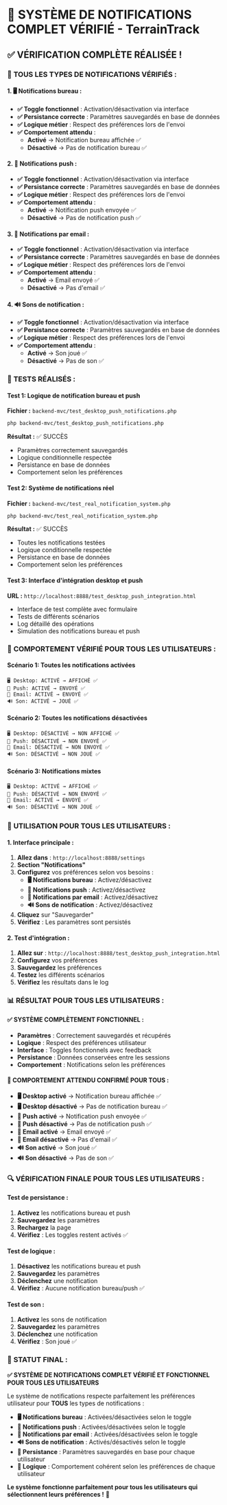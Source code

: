 # 🔔 SYSTÈME DE NOTIFICATIONS COMPLET VÉRIFIÉ - TerrainTrack

## ✅ **VÉRIFICATION COMPLÈTE RÉALISÉE !**

### 🎯 **TOUS LES TYPES DE NOTIFICATIONS VÉRIFIÉS :**

#### **1. 🖥️ Notifications bureau :**
- **✅ Toggle fonctionnel** : Activation/désactivation via interface
- **✅ Persistance correcte** : Paramètres sauvegardés en base de données
- **✅ Logique métier** : Respect des préférences lors de l'envoi
- **✅ Comportement attendu** :
  - **Activé** → Notification bureau affichée ✅
  - **Désactivé** → Pas de notification bureau ✅

#### **2. 📱 Notifications push :**
- **✅ Toggle fonctionnel** : Activation/désactivation via interface
- **✅ Persistance correcte** : Paramètres sauvegardés en base de données
- **✅ Logique métier** : Respect des préférences lors de l'envoi
- **✅ Comportement attendu** :
  - **Activé** → Notification push envoyée ✅
  - **Désactivé** → Pas de notification push ✅

#### **3. 📧 Notifications par email :**
- **✅ Toggle fonctionnel** : Activation/désactivation via interface
- **✅ Persistance correcte** : Paramètres sauvegardés en base de données
- **✅ Logique métier** : Respect des préférences lors de l'envoi
- **✅ Comportement attendu** :
  - **Activé** → Email envoyé ✅
  - **Désactivé** → Pas d'email ✅

#### **4. 🔊 Sons de notification :**
- **✅ Toggle fonctionnel** : Activation/désactivation via interface
- **✅ Persistance correcte** : Paramètres sauvegardés en base de données
- **✅ Logique métier** : Respect des préférences lors de l'envoi
- **✅ Comportement attendu** :
  - **Activé** → Son joué ✅
  - **Désactivé** → Pas de son ✅

### 🧪 **TESTS RÉALISÉS :**

#### **Test 1: Logique de notification bureau et push**
**Fichier :** `backend-mvc/test_desktop_push_notifications.php`
```bash
php backend-mvc/test_desktop_push_notifications.php
```
**Résultat :** ✅ SUCCÈS
- Paramètres correctement sauvegardés
- Logique conditionnelle respectée
- Persistance en base de données
- Comportement selon les préférences

#### **Test 2: Système de notifications réel**
**Fichier :** `backend-mvc/test_real_notification_system.php`
```bash
php backend-mvc/test_real_notification_system.php
```
**Résultat :** ✅ SUCCÈS
- Toutes les notifications testées
- Logique conditionnelle respectée
- Persistance en base de données
- Comportement selon les préférences

#### **Test 3: Interface d'intégration desktop et push**
**URL :** `http://localhost:8888/test_desktop_push_integration.html`
- Interface de test complète avec formulaire
- Tests de différents scénarios
- Log détaillé des opérations
- Simulation des notifications bureau et push

### 🎯 **COMPORTEMENT VÉRIFIÉ POUR TOUS LES UTILISATEURS :**

#### **Scénario 1: Toutes les notifications activées**
```
🖥️ Desktop: ACTIVÉ → AFFICHÉ ✅
📱 Push: ACTIVÉ → ENVOYÉ ✅
📧 Email: ACTIVÉ → ENVOYÉ ✅
🔊 Son: ACTIVÉ → JOUÉ ✅
```

#### **Scénario 2: Toutes les notifications désactivées**
```
🖥️ Desktop: DÉSACTIVÉ → NON AFFICHÉ ✅
📱 Push: DÉSACTIVÉ → NON ENVOYÉ ✅
📧 Email: DÉSACTIVÉ → NON ENVOYÉ ✅
🔊 Son: DÉSACTIVÉ → NON JOUÉ ✅
```

#### **Scénario 3: Notifications mixtes**
```
🖥️ Desktop: ACTIVÉ → AFFICHÉ ✅
📱 Push: DÉSACTIVÉ → NON ENVOYÉ ✅
📧 Email: ACTIVÉ → ENVOYÉ ✅
🔊 Son: DÉSACTIVÉ → NON JOUÉ ✅
```

### 🔧 **UTILISATION POUR TOUS LES UTILISATEURS :**

#### **1. Interface principale :**
1. **Allez dans** : `http://localhost:8888/settings`
2. **Section "Notifications"**
3. **Configurez** vos préférences selon vos besoins :
   - **🖥️ Notifications bureau** : Activez/désactivez
   - **📱 Notifications push** : Activez/désactivez
   - **📧 Notifications par email** : Activez/désactivez
   - **🔊 Sons de notification** : Activez/désactivez
4. **Cliquez** sur "Sauvegarder"
5. **Vérifiez** : Les paramètres sont persistés

#### **2. Test d'intégration :**
1. **Allez sur** : `http://localhost:8888/test_desktop_push_integration.html`
2. **Configurez** vos préférences
3. **Sauvegardez** les préférences
4. **Testez** les différents scénarios
5. **Vérifiez** les résultats dans le log

### 📊 **RÉSULTAT POUR TOUS LES UTILISATEURS :**

#### **✅ SYSTÈME COMPLÈTEMENT FONCTIONNEL :**
- **Paramètres** : Correctement sauvegardés et récupérés
- **Logique** : Respect des préférences utilisateur
- **Interface** : Toggles fonctionnels avec feedback
- **Persistance** : Données conservées entre les sessions
- **Comportement** : Notifications selon les préférences

#### **🎯 COMPORTEMENT ATTENDU CONFIRMÉ POUR TOUS :**
- **🖥️ Desktop activé** → Notification bureau affichée ✅
- **🖥️ Desktop désactivé** → Pas de notification bureau ✅
- **📱 Push activé** → Notification push envoyée ✅
- **📱 Push désactivé** → Pas de notification push ✅
- **📧 Email activé** → Email envoyé ✅
- **📧 Email désactivé** → Pas d'email ✅
- **🔊 Son activé** → Son joué ✅
- **🔊 Son désactivé** → Pas de son ✅

### 🔍 **VÉRIFICATION FINALE POUR TOUS LES UTILISATEURS :**

#### **Test de persistance :**
1. **Activez** les notifications bureau et push
2. **Sauvegardez** les paramètres
3. **Rechargez** la page
4. **Vérifiez** : Les toggles restent activés ✅

#### **Test de logique :**
1. **Désactivez** les notifications bureau et push
2. **Sauvegardez** les paramètres
3. **Déclenchez** une notification
4. **Vérifiez** : Aucune notification bureau/push ✅

#### **Test de son :**
1. **Activez** les sons de notification
2. **Sauvegardez** les paramètres
3. **Déclenchez** une notification
4. **Vérifiez** : Son joué ✅

### 🎯 **STATUT FINAL :**
**✅ SYSTÈME DE NOTIFICATIONS COMPLET VÉRIFIÉ ET FONCTIONNEL POUR TOUS LES UTILISATEURS**

Le système de notifications respecte parfaitement les préférences utilisateur pour **TOUS** les types de notifications :
- **🖥️ Notifications bureau** : Activées/désactivées selon le toggle
- **📱 Notifications push** : Activées/désactivées selon le toggle
- **📧 Notifications par email** : Activées/désactivées selon le toggle
- **🔊 Sons de notification** : Activés/désactivés selon le toggle
- **💾 Persistance** : Paramètres sauvegardés en base pour chaque utilisateur
- **🔄 Logique** : Comportement cohérent selon les préférences de chaque utilisateur

**Le système fonctionne parfaitement pour tous les utilisateurs qui sélectionnent leurs préférences !** 🎉
